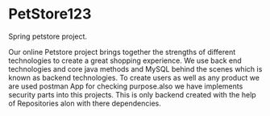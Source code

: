 # PetStore123

Spring petstore project.

Our online Petstore project brings together the strengths of different technologies to create a great shopping experience.
We use back end technologies and core java methods and MySQL behind the scenes which is known as backend technologies.
To create users as well as any product we are used postman App for checking purpose.also we have implements security parts into this projects.
This is only backend created with the help of Repositories alon with there dependencies.
